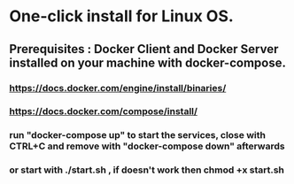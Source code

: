 # One-click install for Linux OS.

## Prerequisites :  Docker Client and Docker Server installed on your machine with docker-compose.
### https://docs.docker.com/engine/install/binaries/
### https://docs.docker.com/compose/install/


### run "docker-compose up" to start the services, close with CTRL+C and remove with "docker-compose down" afterwards

### or start with ./start.sh , if doesn't work then chmod +x start.sh